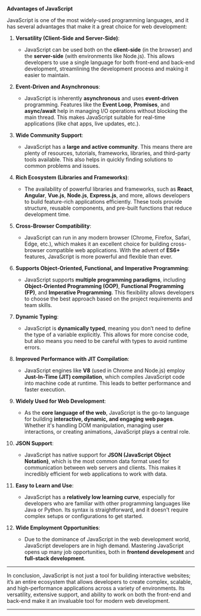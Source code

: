 **Advantages of JavaScript**

JavaScript is one of the most widely-used programming languages, and it has several advantages that make it a great choice for web development:

1. **Versatility (Client-Side and Server-Side)**:

   - JavaScript can be used both on the **client-side** (in the browser) and the **server-side** (with environments like Node.js). This allows developers to use a single language for both front-end and back-end development, streamlining the development process and making it easier to maintain.

2. **Event-Driven and Asynchronous**:

   - JavaScript is inherently **asynchronous** and uses **event-driven** programming. Features like the **Event Loop**, **Promises**, and **async/await** help in managing I/O operations without blocking the main thread. This makes JavaScript suitable for real-time applications (like chat apps, live updates, etc.).

3. **Wide Community Support**:

   - JavaScript has a **large and active community**. This means there are plenty of resources, tutorials, frameworks, libraries, and third-party tools available. This also helps in quickly finding solutions to common problems and issues.

4. **Rich Ecosystem (Libraries and Frameworks)**:

   - The availability of powerful libraries and frameworks, such as **React**, **Angular**, **Vue.js**, **Node.js**, **Express.js**, and more, allows developers to build feature-rich applications efficiently. These tools provide structure, reusable components, and pre-built functions that reduce development time.

5. **Cross-Browser Compatibility**:

   - JavaScript can run in any modern browser (Chrome, Firefox, Safari, Edge, etc.), which makes it an excellent choice for building cross-browser compatible web applications. With the advent of **ES6+** features, JavaScript is more powerful and flexible than ever.

6. **Supports Object-Oriented, Functional, and Imperative Programming**:

   - JavaScript supports **multiple programming paradigms**, including **Object-Oriented Programming (OOP)**, **Functional Programming (FP)**, and **Imperative Programming**. This flexibility allows developers to choose the best approach based on the project requirements and team skills.

7. **Dynamic Typing**:

   - JavaScript is **dynamically typed**, meaning you don’t need to define the type of a variable explicitly. This allows for more concise code, but also means you need to be careful with types to avoid runtime errors.

8. **Improved Performance with JIT Compilation**:

   - JavaScript engines like **V8** (used in Chrome and Node.js) employ **Just-In-Time (JIT) compilation**, which compiles JavaScript code into machine code at runtime. This leads to better performance and faster execution.

9. **Widely Used for Web Development**:

   - As the **core language of the web**, JavaScript is the go-to language for building **interactive, dynamic, and engaging web pages**. Whether it's handling DOM manipulation, managing user interactions, or creating animations, JavaScript plays a central role.

10. **JSON Support**:

    - JavaScript has native support for **JSON (JavaScript Object Notation)**, which is the most common data format used for communication between web servers and clients. This makes it incredibly efficient for web applications to work with data.

11. **Easy to Learn and Use**:

    - JavaScript has a **relatively low learning curve**, especially for developers who are familiar with other programming languages like Java or Python. Its syntax is straightforward, and it doesn't require complex setups or configurations to get started.

12. **Wide Employment Opportunities**:
    - Due to the dominance of JavaScript in the web development world, JavaScript developers are in high demand. Mastering JavaScript opens up many job opportunities, both in **frontend development** and **full-stack development**.

---

In conclusion, JavaScript is not just a tool for building interactive websites; it’s an entire ecosystem that allows developers to create complex, scalable, and high-performance applications across a variety of environments. Its versatility, extensive support, and ability to work on both the front-end and back-end make it an invaluable tool for modern web development.

---
